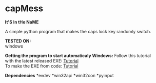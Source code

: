 # capMess
**It'S In tHe NaME**

A simple python program that makes the caps lock key randomly switch.

**TESTED ON:**<br>
  windows
  
**Getting the program to start automaticaly Windows:**
Follow this tutorial with the latest released EXE: [Tutorial](https://support.microsoft.com/en-us/windows/add-an-app-to-run-automatically-at-startup-in-windows-10-150da165-dcd9-7230-517b-cf3c295d89dd)<br>
To make the EXE from code: [Tutorial](https://datatofish.com/executable-pyinstaller/)

**Dependencies**
*evdev
*win32api
*win32con
*pyinput
